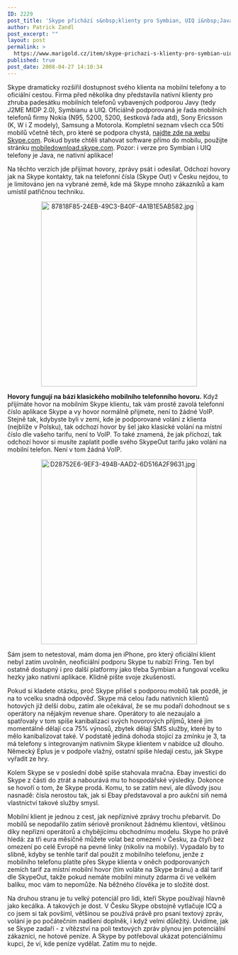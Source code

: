 ```yaml
---
ID: 2229
post_title: 'Skype přichází s&nbsp;klienty pro Symbian, UIQ i&nbsp;Java mobily'
author: Patrick Zandl
post_excerpt: ""
layout: post
permalink: >
  https://www.marigold.cz/item/skype-prichazi-s-klienty-pro-symbian-uiq-i-java-mobily
published: true
post_date: 2008-04-27 14:10:34
---
```

Skype dramaticky rozšířil dostupnost svého klienta na mobilní telefony a to oficiální cestou. Firma před několika dny představila nativní klienty pro zhruba padesátku mobilních telefonů vybavených podporou Javy (tedy J2ME MIDP 2.0), Symbianu a UIQ. Oficiálně podporovaná je řada mobilních telefonů firmy Nokia (N95, 5200, 5200, šestková řada atd), Sony Ericsson (K, W i Z modely), Samsung a Motorola. Kompletní seznam všech cca 50ti mobilů včetně těch, pro které se podpora chystá, <a href="http://www.skype.com/intl/en/download/skype/mobile/choose">najdte zde na webu Skype.com</a>. Pokud byste chtěli stahovat software přímo do mobilu, použijte stránku <a href="http://mobiledownload.skype.com/">mobiledownload.skype.com</a>. Pozor: i verze pro Symbian i UIQ telefony je Java, ne nativní aplikace!

Na těchto verzích jde přijímat hovory, zprávy psát i odesílat. Odchozí hovory jak na Skype kontakty, tak na telefonní čísla (Skype Out) v Česku nejdou, to je limitováno jen na vybrané země, kde má Skype mnoho zákazníků a kam umístil patřičnou techniku. 

<div style="text-align:center;"><img src="http://www.marigold.cz/wp-content/uploads//87818F85-24EB-49C3-B40F-4A1B1E5AB582.jpg" alt="87818F85-24EB-49C3-B40F-4A1B1E5AB582.jpg" border="0" width="352" height="416" /></div>

<strong>Hovory fungují na bázi klasického mobilního telefonního hovoru.</strong> Když přijímáte hovor na mobilním Skype klientu, tak vám prostě zavolá telefonní číslo aplikace Skype a vy hovor normálně přijmete, není to žádné VoIP. Stejně tak, kdybyste byli v zemi, kde je podporované volání z klienta (nejblíže v Polsku), tak odchozí hovor by šel jako klasické volání na místní číslo dle vašeho tarifu, není to VoIP. To také znamená, že jak příchozí, tak odchozí hovor si musíte zaplatit podle svého SkypeOut tarifu jako volání na mobilní telefon. Není v tom žádná VoIP.

<div style="text-align:center;"><img src="http://www.marigold.cz/wp-content/uploads//D28752E6-9EF3-494B-AAD2-6D516A2F9631.jpg" alt="D28752E6-9EF3-494B-AAD2-6D516A2F9631.jpg" border="0" width="352" height="416" /></div>

Sám jsem to netestoval, mám doma jen iPhone, pro který oficiální klient nebyl zatím uvolněn, neoficiální podporu Skype tu nabízí Fring. Ten byl ostatně dostupný i pro další platformy jako třeba Symbian a fungoval vcelku hezky jako nativní aplikace. Klidně pište svoje zkušenosti. 

Pokud si kladete otázku, proč Skype přišel s podporou mobilů tak pozdě, je na to vcelku snadná odpověď. Skype má celou řadu nativních klientů hotových již delší dobu, zatím ale očekával, že se mu podaří dohodnout se s operátory na nějakým revenue share. Operátory to ale nezaujalo a spatřovaly v tom spíše kanibalizaci svých hovorových příjmů, které jim momentálně dělají cca 75% výnosů, zbytek dělají SMS služby, které by to mělo kanibalizovat také. V podstatě jediná dohoda stojící za zmínku je 3, ta má telefony s integrovaným nativním Skype klientem v nabídce už dlouho. Německý Eplus je v podpoře vlažný, ostatní spíše hledají cestu, jak Skype vyřadit ze hry. 

Kolem Skype se v poslední době spíše stahovala mračna. Ebay investici do Skype z části do ztrát a nabourává mu to hospodářské výsledky. Dokonce se hovoří o tom, že Skype prodá. Komu, to se zatím neví, ale důvody jsou nasnadě: čísla nerostou tak, jak si Ebay představoval a pro aukční síň nemá vlastnictví takové služby smysl. 

Mobilní klient je jednou z cest, jak nepříznivé zprávy trochu přebarvit. Do mobilů se nepodařilo zatím sériově proniknout žádnému klientovi, většinou díky nepřízni operátorů a chybějícímu obchodnímu modelu. Skype ho právě hledá: za tři eura měsíčně můžete volat bez omezení v Česku, za čtyři bez omezení po celé Evropě na pevné linky (nikoliv na mobily). Vypadalo by to slibně, kdyby se tenhle tarif dal použít z mobilního telefonu, jenže z mobilního  telefonu platíte přes Skype klienta v oněch podporovaných zemích tarif za místní mobilní hovor (tím voláte na Skype bránu) a dál tarif dle SkypeOut, takže pokud nemáte mobilní minuty zdarma či ve velkém balíku, moc vám to nepomůže. Na běžného člověka je to složité dost. 

Na druhou stranu je tu velký potenciál pro lidi, kteří Skype používají hlavně jako kecálka. A takových je dost. V Česku Skype obstojně vytlačuje ICQ a co jsem si tak povšiml, většinou se používá právě pro psaní textový zpráv, volání je po počátečním nadšení doplněk, i když velmi důležitý. Uvidíme, jak se Skype zadaří - z vítězství na poli textových zpráv plynou jen potenciální zákazníci, ne hotové peníze. A   Skype by potřeboval ukázat potenciálnímu kupci, že ví, kde peníze vydělat. Zatím mu to nejde.